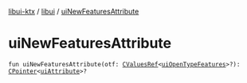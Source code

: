 [libui-ktx](../index.md) / [libui](index.md) / [uiNewFeaturesAttribute](./ui-new-features-attribute.md)

# uiNewFeaturesAttribute

`fun uiNewFeaturesAttribute(otf: `[`CValuesRef`](../kotlinx.cinterop/-c-values-ref/index.md)`<`[`uiOpenTypeFeatures`](ui-open-type-features.md)`>?): `[`CPointer`](../kotlinx.cinterop/-c-pointer/index.md)`<`[`uiAttribute`](ui-attribute.md)`>?`